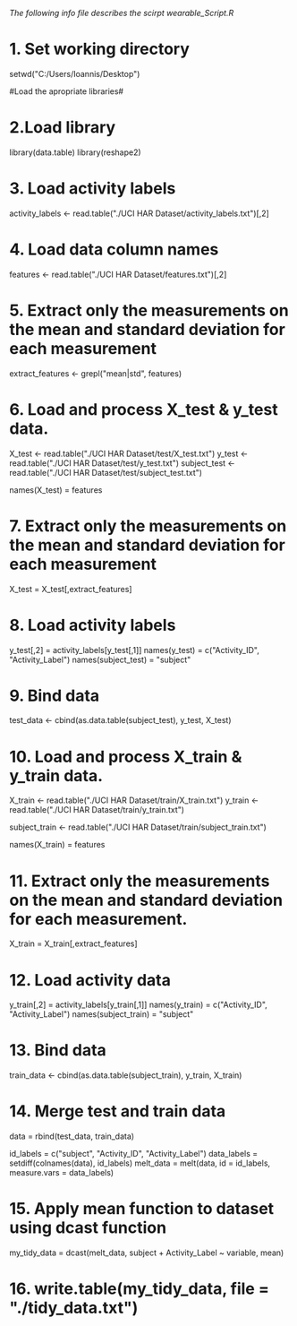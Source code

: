 _The following info file describes the scirpt wearable_Script.R_



# 1. Set working directory
setwd("C:/Users/Ioannis/Desktop")

#Load the apropriate libraries#

# 2.Load library
library(data.table)
library(reshape2)


# 3. Load activity labels
activity_labels <- read.table("./UCI HAR Dataset/activity_labels.txt")[,2]


# 4. Load data column names
features <- read.table("./UCI HAR Dataset/features.txt")[,2]


# 5. Extract only the measurements on the mean and standard deviation for each measurement
extract_features <- grepl("mean|std", features)


# 6. Load and process X_test & y_test data.
X_test <- read.table("./UCI HAR Dataset/test/X_test.txt")
y_test <- read.table("./UCI HAR Dataset/test/y_test.txt")
subject_test <- read.table("./UCI HAR Dataset/test/subject_test.txt")

names(X_test) = features


# 7. Extract only the measurements on the mean and standard deviation for each measurement
X_test = X_test[,extract_features]


# 8. Load activity labels
y_test[,2] = activity_labels[y_test[,1]]
names(y_test) = c("Activity_ID", "Activity_Label")
names(subject_test) = "subject"


# 9. Bind data
test_data <- cbind(as.data.table(subject_test), y_test, X_test)


# 10. Load and process X_train & y_train data.
X_train <- read.table("./UCI HAR Dataset/train/X_train.txt")
y_train <- read.table("./UCI HAR Dataset/train/y_train.txt")

subject_train <- read.table("./UCI HAR Dataset/train/subject_train.txt")

names(X_train) = features


# 11. Extract only the measurements on the mean and standard deviation for each measurement.
X_train = X_train[,extract_features]


# 12. Load activity data
y_train[,2] = activity_labels[y_train[,1]]
names(y_train) = c("Activity_ID", "Activity_Label")
names(subject_train) = "subject"


# 13. Bind data
train_data <- cbind(as.data.table(subject_train), y_train, X_train)


# 14. Merge test and train data
data = rbind(test_data, train_data)

id_labels   = c("subject", "Activity_ID", "Activity_Label")
data_labels = setdiff(colnames(data), id_labels)
melt_data      = melt(data, id = id_labels, measure.vars = data_labels)


# 15. Apply mean function to dataset using dcast function
my_tidy_data   = dcast(melt_data, subject + Activity_Label ~ variable, mean)

# 16. write.table(my_tidy_data, file = "./tidy_data.txt")
